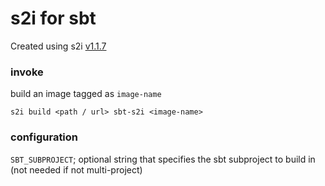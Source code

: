 s2i for sbt
===

Created using s2i [v1.1.7](https://github.com/openshift/source-to-image/releases/tag/v1.1.7)

### invoke

build an image tagged as `image-name`

`s2i build <path / url> sbt-s2i <image-name>`


### configuration

`SBT_SUBPROJECT`; optional string that specifies the sbt subproject to build in (not needed if not multi-project)
